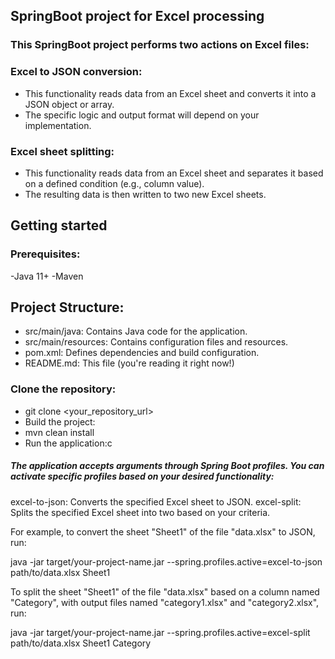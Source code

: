 ## SpringBoot project for Excel processing


### This SpringBoot project performs two actions on Excel files:

### Excel to JSON conversion:
- This functionality reads data from an Excel sheet and converts it into a JSON object or array.
- The specific logic and output format will depend on your implementation.
  
### Excel sheet splitting: 
- This functionality reads data from an Excel sheet and separates it based on a defined condition (e.g., column value).
- The resulting data is then written to two new Excel sheets.

## Getting started
### Prerequisites:
-Java 11+
-Maven

## Project Structure:

- src/main/java: Contains Java code for the application.
- src/main/resources: Contains configuration files and resources.
- pom.xml: Defines dependencies and build configuration.
- README.md: This file (you're reading it right now!)

### Clone the repository:

 - git clone <your_repository_url>
 - Build the project:
 - mvn clean install
 - Run the application:c

##### The application accepts arguments through Spring Boot profiles. You can activate specific profiles based on your desired functionality:

excel-to-json: Converts the specified Excel sheet to JSON.
excel-split: Splits the specified Excel sheet into two based on your criteria.


For example, to convert the sheet "Sheet1" of the file "data.xlsx" to JSON, run:

java -jar target/your-project-name.jar --spring.profiles.active=excel-to-json path/to/data.xlsx Sheet1

To split the sheet "Sheet1" of the file "data.xlsx" based on a column named "Category", with output files named "category1.xlsx" and "category2.xlsx", run:

java -jar target/your-project-name.jar --spring.profiles.active=excel-split path/to/data.xlsx Sheet1 Category
